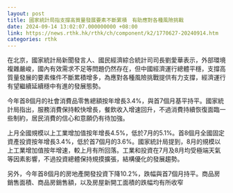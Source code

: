 ```yaml
---
layout: post
title: 國家統計局指支撐高質量發展要素不斷累積　有助應對各種風險挑戰
date: 2024-09-14 13:02:07.000000000 +08:00
link: https://news.rthk.hk/rthk/ch/component/k2/1770627-20240914.htm
categories: rthk
---
```


在北京，國家統計局新聞發言人、國民經濟綜合統計司司長劉愛華表示，外部環境複雜嚴峻，國內有效需求不足等問題仍然存在，但中國經濟運行總體平穩，支撐高質量發展的要素條件不斷累積增多，為應對各種風險挑戰提供有力支撐，經濟運行有望繼續延續穩中有進的發展態勢。

今年首8個月的社會消費品零售總額按年增長3.4%，與首7個月基平持平。國家統計局指出，服務消費保持較快增長，餐飲收入增速回升，不過消費持續恢復面臨一些制約，居民消費的信心和意願仍有待加強。

上月全國規模以上工業增加值按年增長4.5%，低於7月的5.1%。首8個月全國固定資產投資按年增長3.4%，低於首7個月的3.6%。國家統計局提到，8月的規模以上工業增加值按年增速，較上月有所回落。工業和投資在7月及8月均受極端天氣等因素影響，不過投資總體保持規摸擴張，結構優化的發展趨勢。

另外，今年首8個月的房地產開發投資下降10.2%，跌幅與首7個月持平。商品房銷售面積、商品房銷售額，以及房屋新開工面積的跌幅均有所收窄
